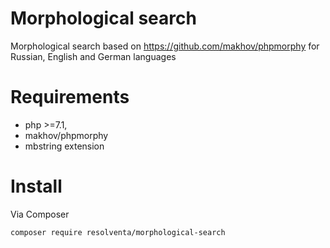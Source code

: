 # Morphological search
Morphological search based on https://github.com/makhov/phpmorphy for Russian, English and German languages

# Requirements
* php >=7.1,
* makhov/phpmorphy
* mbstring extension

# Install
Via Composer
```sh
composer require resolventa/morphological-search
```
